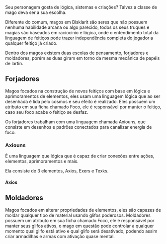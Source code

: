 Seu personagem gosta de lógica, sistemas e criações? Talvez a classe de mago deva ser a sua escolha.

Diferente do comum, magos em Bisklarit são seres que não possuem nenhuma habilidade arcana ou algo parecido, todos os seus truques e magias são baseados em raciocínio e lógica, onde o entendimento total da linguagem de feitiços pode trazer independência completa do jogador a qualquer feitiço já criado.

Dentro dos magos existem duas escolas de pensamento, forjadores e moldadores, porém as duas giram em torno da mesma mecânica de papéis de lartin.


## Forjadores

Magos focados na construção de novos feitiços com base em lógica e aprimoramentos de elementos, eles usam uma linguagem lógica que ao ser desenhada é lida pelo cosmos e seu efeito é realizado. Eles possuem um atributo em sua ficha chamado Foco, ele é responsável por manter o feitiço, caso seu foco acabe o feitiço se desfaz.

Os forjadores trabalham com uma linguagem chamada Axiouns, que consiste em desenhos e padrões conectados para canalizar energia de foco.

### Axiouns

É uma linguagem que lógica que é capaz de criar conexões entre ações, elementos, aprimoramentos e mais.

Ela consiste de 3 elementos, Axios, Exers e Texks.

#### Axios


## Moldadores

Magos focados em alterar propriedades de elementos, eles são capazes de moldar qualquer tipo de material usando glifos poderosos. Moldadores possuem um atributo em sua ficha chamado Foco, ele é responsável por manter seus glifos ativos, o mago em questão pode controlar a qualquer momento qual glifo está ativo e qual glifo será desativado, podendo assim criar armadilhas e armas com ativação quase mental.





